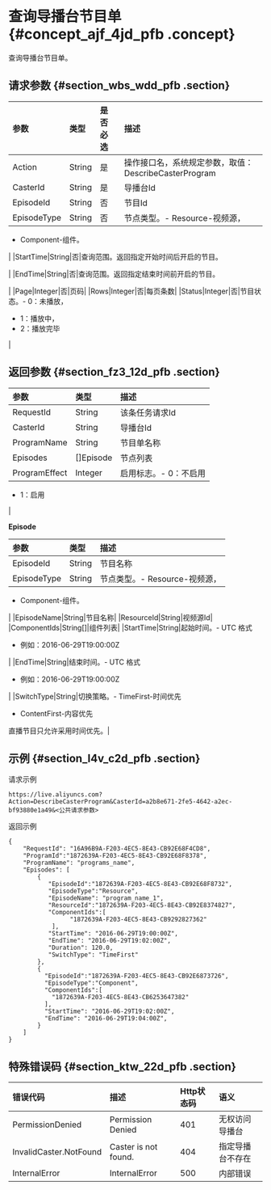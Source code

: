# 查询导播台节目单 {#concept_ajf_4jd_pfb .concept}

查询导播台节目单。

## 请求参数 {#section_wbs_wdd_pfb .section}

|参数|类型|是否必选|描述|
|:-|:-|:---|:-|
|Action|String|是|操作接口名，系统规定参数，取值：DescribeCasterProgram|
|CasterId|String|是|导播台Id|
|EpisodeId|String|否|节目Id|
|EpisodeType|String|否|节点类型。-   Resource-视频源，
-   Component-组件。

|
|StartTime|String|否|查询范围。返回指定开始时间后开启的节目。

|
|EndTime|String|否|查询范围。返回指定结束时间前开启的节目。

|
|Page|Integer|否|页码|
|Rows|Integer|否|每页条数|
|Status|Integer|否|节目状态。-   0：未播放，
-   1：播放中，
-   2：播放完毕

|

## 返回参数 {#section_fz3_12d_pfb .section}

|参数|类型|描述|
|:-|:-|:-|
|RequestId|String|该条任务请求Id|
|CasterId|String|导播台Id|
|ProgramName|String|节目单名称|
|Episodes|\[\]Episode|节点列表|
|ProgramEffect|Integer|启用标志。-   0：不启用
-   1：启用

|

**Episode**

|参数|类型|描述|
|:-|:-|:-|
|EpisodeId|String|节目名称|
|EpisodeType|String|节点类型。-   Resource-视频源，
-   Component-组件。

|
|EpisodeName|String|节目名称|
|ResourceId|String|视频源Id|
|ComponentIds|String\[\]|组件列表|
|StartTime|String|起始时间。-   UTC 格式
-   例如：2016-06-29T19:00:00Z

|
|EndTime|String|结束时间。-   UTC 格式
-   例如：2016-06-29T19:00:00Z

|
|SwitchType|String|切换策略。-   TimeFirst-时间优先
-   ContentFirst-内容优先

直播节目只允许采用时间优先。|

## 示例 {#section_l4v_c2d_pfb .section}

请求示例

```
https://live.aliyuncs.com?Action=DescribeCasterProgram&CasterId=a2b8e671-2fe5-4642-a2ec-bf93880e1a49&<公共请求参数>
```

返回示例

```
{
    "RequestId": "16A96B9A-F203-4EC5-8E43-CB92E68F4CD8",
    "ProgramId":"1872639A-F203-4EC5-8E43-CB92E68F8378",
    "ProgramName": "programs_name",
    "Episodes": [
        {
           "EpisodeId":"1872639A-F203-4EC5-8E43-CB92E68F8732",
           "EpisodeType":"Resource",
           "EpisodeName": "program_name_1",
           "ResourceId":"1872639A-F203-4EC5-8E43-CB92E8374827",
           "ComponentIds":[
                 "1872639A-F203-4EC5-8E43-CB9292827362"
            ],
           "StartTime": "2016-06-29T19:00:00Z",
           "EndTime": "2016-06-29T19:02:00Z",
           "Duration": 120.0,
           "SwitchType": "TimeFirst"
        },
        {
          "EpisodeId":"1872639A-F203-4EC5-8E43-CB92E6873726",
          "EpisodeType":"Component",
          "ComponentIds":[
            "1872639A-F203-4EC5-8E43-CB6253647382"
          ],
          "StartTime": "2016-06-29T19:02:00Z",
          "EndTime": "2016-06-29T19:04:00Z",
        }
    ]
}
```

## 特殊错误码 {#section_ktw_22d_pfb .section}

|错误代码|描述|Http状态码|语义|
|:---|:-|:------|:-|
|PermissionDenied|Permission Denied|401|无权访问导播台|
|InvalidCaster.NotFound|Caster is not found.|404|指定导播台不存在|
|InternalError|InternalError|500|内部错误|

